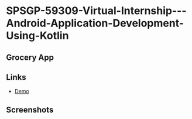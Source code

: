 
# SPSGP-59309-Virtual-Internship---Android-Application-Development-Using-Kotlin


## Grocery App




## Links

 - [Demo](https://drive.google.com/file/d/1LbdjMniGvhJoWtnHuVfkRSmh7fgU_5ch/view?usp=sharing)
 
## Screenshots



